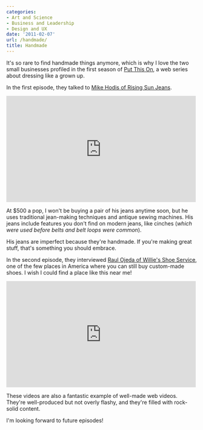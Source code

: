 ```yaml
---
categories:
- Art and Science
- Business and Leadership
- Design and UX
date: '2011-02-07'
url: /handmade/
title: Handmade
---
```


It's so rare to find handmade things anymore, which is why I love the two small businesses profiled in the first season of <a href="http://putthison.com/">Put This On</a>, a web series about dressing like a grown up.

In the first episode, they talked to <a href="http://vimeo.com/7391362">Mike Hodis of Rising Sun Jeans</a>.

<p align="center"><div class="fluid-vids"><iframe src="https://player.vimeo.com/video/7391362?byline=0" width="500" height="281" frameborder="0"></iframe></div></p>

At $500 a pop, I won't be buying a pair of his jeans anytime soon, but he uses traditional jean-making techniques and antique sewing machines. His jeans include features you don't find on modern jeans, like cinches (<em>which were used before belts and belt loops were common</em>).

His jeans are imperfect because they're handmade. If you're making great stuff, that's something you should embrace.

In the second episode, they interviewed <a href="http://vimeo.com/11075261">Raul Ojeda of Willie's Shoe Service</a>, one of the few places in America where you can still buy custom-made shoes. I wish I could find a place like this near me!

<p align="center"><div class="fluid-vids"><iframe src="https://player.vimeo.com/video/11075261?byline=0" width="500" height="281" frameborder="0"></iframe></div></p>

These videos are also a fantastic example of well-made web videos. They're well-produced but not overly flashy, and they're filled with rock-solid content.

I'm looking forward to future episodes!